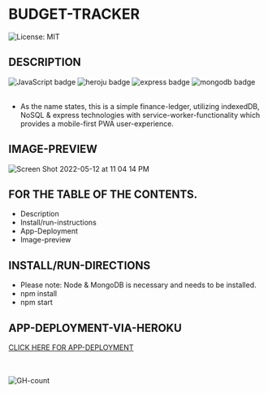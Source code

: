 # BUDGET-TRACKER
![License: MIT](https://img.shields.io/badge/License-MIT-yellow.svg)

## DESCRIPTION
<div>
  <img src="https://img.shields.io/badge/JavaScript-323330?style=for-the-badge&logo=javascript&logoColor=F7DF1E" alt="JavaScript badge"/>
  <img src="https://img.shields.io/badge/Heroku-430098?style=for-the-badge&logo=heroku&logoColor=white" alt="heroju badge"/>
  <img src="https://img.shields.io/badge/Express.js-000000?style=for-the-badge&logo=express&logoColor=white" alt="express badge"/>
  <img src="https://img.shields.io/badge/MongoDB-4EA94B?style=for-the-badge&logo=mongodb&logoColor=white" alt="mongodb badge"/>
  <br/>
  <br/>
  
* As the name states, this is a simple finance-ledger, utilizing indexedDB, NoSQL & express technologies with service-worker-functionality which provides a mobile-first PWA user-experience. 

## IMAGE-PREVIEW
![Screen Shot 2022-05-12 at 11 04 14 PM](https://user-images.githubusercontent.com/94572199/168203208-9d733d60-84ee-44f0-998d-460a3ba56b84.png)

## FOR THE TABLE OF THE CONTENTS.
* Description
* Install/run-instructions
* App-Deployment
* Image-preview

## INSTALL/RUN-DIRECTIONS
* Please note: Node & MongoDB is necessary and needs to be installed.
* npm install
* npm start 

## APP-DEPLOYMENT-VIA-HEROKU
[CLICK HERE FOR APP-DEPLOYMENT](https://stormy-scrubland-05355.herokuapp.com/)

<div>
  <br/>
  <br/>
     <img src="https://hits.seeyoufarm.com/api/count/incr/badge.svg?url=https%3A%2F%2Fgithub.com%2F{username}1212%2Fhit-counter" alt="GH-count"/>
  </div>
